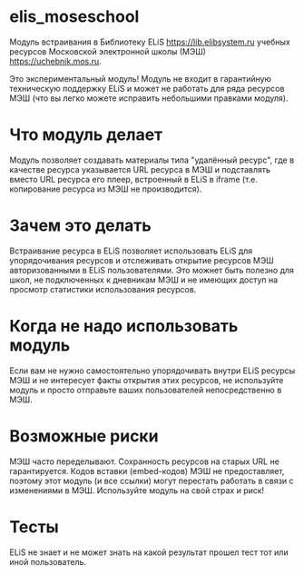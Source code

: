 # elis_moseschool
Модуль встраивания в Библиотеку ELiS https://lib.elibsystem.ru учебных ресурсов Московской электронной школы (МЭШ) https://uchebnik.mos.ru.

Это экспериментальный модуль! Модуль не входит в гарантийную техническую поддержку ELiS и может не работать для ряда ресурсов МЭШ (что вы легко можете исправить небольшими правками модуля).

Что модуль делает
=================

Модуль позволяет создавать материалы типа "удалённый ресурс", где в качестве ресурса указывается URL ресурса в МЭШ и подставлять вместо URL ресурса его плеер, встроенный в ELiS в iframe (т.е. копирование ресурса из МЭШ не производится).

Зачем это делать
================

Встраивание ресурса в ELiS позволяет использовать ELiS для упорядочивания ресурсов и отслеживать открытие ресурсов МЭШ авторизованными в ELiS пользователями. Это можнет быть полезно для школ, не подключенных к дневникам МЭШ и не имеющих доступ на просмотр статистики использования ресурсов.

Когда не надо использовать модуль
=================================

Если вам не нужно самостоятельно упорядочивать внутри ELiS ресурсы МЭШ и не интересует факты открытия этих ресурсов, не используйте модуль и просто отправьте ваших пользователей непосредственно в МЭШ.

Возможные риски
===============

МЭШ часто переделывают. Сохранность ресурсов на старых URL не гарантируется. Кодов вставки (embed-кодов) МЭШ не предоставляет, поэтому этот модуль (и все ссылки) могут перестать работать в связи с изменениями в МЭШ. Используйте модуль на свой страх и риск!

Тесты
=====

ELiS не знает и не может знать на какой результат прошел тест тот или иной пользователь.
